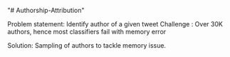"# Authorship-Attribution" 

Problem statement: Identify author of a given tweet
Challenge : Over 30K authors, hence most classifiers fail with memory error

Solution: Sampling of authors to tackle memory issue.

